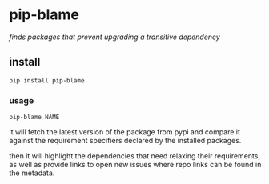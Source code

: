 # pip-blame

*finds packages that prevent upgrading a transitive dependency*

## install

```
pip install pip-blame
```

### usage

```
pip-blame NAME
```

it will fetch the latest version of the package from pypi and compare it against the requirement specifiers declared by the installed packages.

then it will highlight the dependencies that need relaxing their requirements, as well as provide links to open new issues where repo links can be found in the metadata.
